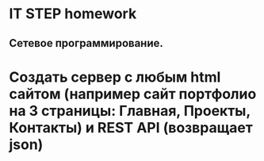 # IT STEP homework

## Сетевое программирование.


# Создать сервер с любым html сайтом (например сайт портфолио на 3 страницы: Главная, Проекты, Контакты) и REST API (возвращает json)